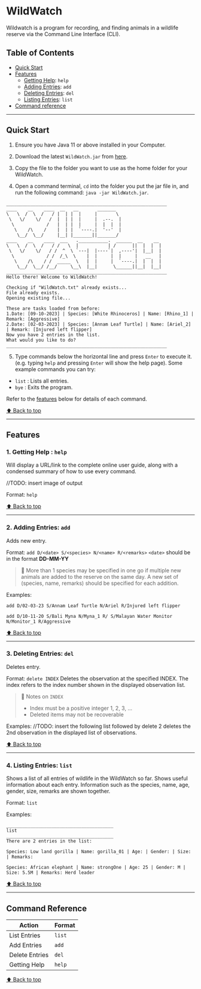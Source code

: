 # WildWatch 

Wildwatch is a program for recording, and finding animals in a wildlife reserve via the Command Line Interface (CLI).


## Table of Contents 
- [Quick Start](https://ay2324s1-cs2113t-w11-2.github.io/tp/UserGuide.html#quick-start)
- [Features](https://ay2324s1-cs2113t-w11-2.github.io/tp/UserGuide.html#features)
    - [Getting Help](https://ay2324s1-cs2113t-w11-2.github.io/tp/UserGuide.html#1-getting-help--help): `help`
    - [Adding Entries](https://ay2324s1-cs2113t-w11-2.github.io/tp/UserGuide.html#2-adding-entries-add): `add`
    - [Deleting Entries](https://ay2324s1-cs2113t-w11-2.github.io/tp/UserGuide.html#3-deleting-entries-del): `del`
    - [Listing Entries](https://ay2324s1-cs2113t-w11-2.github.io/tp/UserGuide.html#4-listing-entries-list): `list`
- [Command reference](https://ay2324s1-cs2113t-w11-2.github.io/tp/UserGuide.html#command-reference)
    
--- 

## Quick Start

1. Ensure you have Java 11 or above installed in your Computer.
   
1. Download the latest `WildWatch.jar` from [here](https://github.com/AY2324S1-CS2113T-W11-2/tp/releases).

1. Copy the file to the folder you want to use as the home folder for your WildWatch.

1. Open a command terminal, `cd` into the folder you put the jar file in, and run the following command: `java -jar WildWatch.jar`.

```
____________________________________________________________
____    __    ____  __   __       _______
\   \  /  \  /   / |  | |  |     |       \
 \   \/    \/   /  |  | |  |     |  .--.  |
  \            /   |  | |  |     |  |  |  |
   \    /\    /    |  | |  `----.|  '--'  |
    \__/  \__/     |__| |_______||_______/
____    __    ____  ___   .___________.  ______  __    __
\   \  /  \  /   / /   \  |           | /      ||  |  |  |
 \   \/    \/   / /  ^  \ `---|  |----`|  ,----'|  |__|  |
  \            / /  /_\  \    |  |     |  |     |   __   |
   \    /\    / /  _____  \   |  |     |  `----.|  |  |  |
    \__/  \__/ /__/     \__\  |__|      \______||__|  |__|
____________________________________________________________
Hello there! Welcome to WildWatch!

Checking if "WildWatch.txt" already exists...
File already exists.
Opening existing file...

These are tasks loaded from before: 
1.Date: [09-10-2023] | Species: [White Rhinoceros] | Name: [Rhino_1] | Remark: [Aggressive]
2.Date: [02-03-2023] | Species: [Annam Leaf Turtle] | Name: [Ariel_2] | Remark: [Injured left flipper]
Now you have 2 entries in the list.
What would you like to do?
____________________________________________________________
```

5. Type commands below the horizontal line and press `Enter` to execute it. (e.g. typing `help` and pressing `Enter` will show the help page).
Some example commands you can try:
- `list` : Lists all entries.
- `bye` : Exits the program.

Refer to the [features](https://hackmd.io/r8Nj6jFWTW2axYiqpQ_PHw?both#Features) below for details of each command.

[⬆ Back to top](https://hackmd.io/r8Nj6jFWTW2axYiqpQ_PHw?both#Table-of-Contents)

--- 

## Features

### 1. Getting Help : `help`
Will display a URL/link to the complete online user guide, along with a  condensed summary of how to use every command.

//TODO: insert image of output 

Format: `help`

[⬆ Back to top](https://hackmd.io/r8Nj6jFWTW2axYiqpQ_PHw?both#Table-of-Contents)

--- 

### 2. Adding Entries: `add`
Adds new entry. 

Format: `add D/<date> S/<species> N/<name> R/<remarks>`
`<date>` should be in the format **DD-MM-YY**

> :pencil: More than 1 species may be specified in one go if multiple new animals are added to the reserve on the same day. A new set of (species, name, remarks) should be specified for each addition. 

Examples: 
```
add D/02-03-23 S/Annam Leaf Turtle N/Ariel R/Injured left flipper
```
```
add D/10-11-20 S/Bali Myna N/Myna_1 R/ S/Malayan Water Monitor N/Monitor_1 R/Aggressive
```

[⬆ Back to top](https://hackmd.io/r8Nj6jFWTW2axYiqpQ_PHw?both#Table-of-Contents)

---

### 3. Deleting Entries: `del`
Deletes entry. 

Format: `delete INDEX`
Deletes the observation at the specified INDEX. 
The index refers to the index number shown in the displayed observation list.

> :pencil: Notes on `INDEX`
> * Index must be a positive integer 1, 2, 3, ...
> * Deleted items may not be recoverable

Examples:
//TODO: insert the following 
list followed by delete 2 deletes the 2nd observation in the displayed list of observations.


[⬆ Back to top](https://hackmd.io/r8Nj6jFWTW2axYiqpQ_PHw?both#Table-of-Contents)

--- 

### 4. Listing Entries: `list`
Shows a list of all entries of wildlife in the WildWatch so far.
Shows useful information about each entry.
Information such as the species, name, age, gender, size, remarks are shown together.

Format: `list` 

Examples: 
```
________________________________________
list
________________________________________
There are 2 entries in the list:

Species: Low land gorilla | Name: gorilla_01 | Age: | Gender: | Size: | Remarks:

Species: African elephant | Name: strongOne | Age: 25 | Gender: M | Size: 5.5M | Remarks: Herd leader
```

[⬆ Back to top](https://hackmd.io/r8Nj6jFWTW2axYiqpQ_PHw?both#Table-of-Contents)

--- 

## Command Reference 

| Action         | Format |
| -------------- | ------ |
| List Entries   | `list` |
| Add Entries    | `add`  |
| Delete Entries | `del`  |
| Getting Help   | `help` |

[⬆ Back to top](https://hackmd.io/r8Nj6jFWTW2axYiqpQ_PHw?both#Table-of-Contents)
